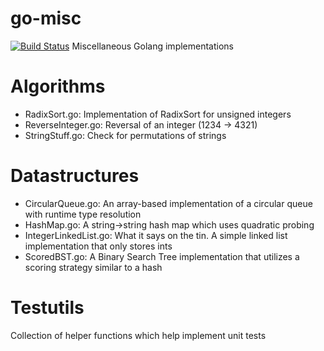 go-misc
=======

[![Build Status](https://travis-ci.org/asp2insp/go-misc.svg?branch=master)](https://travis-ci.org/asp2insp/go-misc)
Miscellaneous Golang implementations

Algorithms
==========

 * RadixSort.go: Implementation of RadixSort for unsigned integers
 * ReverseInteger.go: Reversal of an integer (1234 -> 4321)
 * StringStuff.go: Check for permutations of strings

Datastructures
==============

 * CircularQueue.go: An array-based implementation of a circular queue with runtime type resolution
 * HashMap.go: A string->string hash map which uses quadratic probing
 * IntegerLinkedList.go: What it says on the tin. A simple linked list implementation that only stores ints
 * ScoredBST.go: A Binary Search Tree implementation that utilizes a scoring strategy similar to a hash

Testutils
=========

Collection of helper functions which help implement unit tests